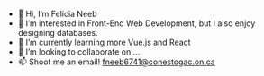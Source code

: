 - 👋 Hi, I’m Felicia Neeb
- 👀 I’m interested in Front-End Web Development, but I also enjoy designing databases.
- 🌱 I’m currently learning more Vue.js and React
- 💞️ I’m looking to collaborate on ...
- 📫 Shoot me an email! fneeb6741@conestogac.on.ca

<!---
fneeb6741/fneeb6741 is a ✨ special ✨ repository because its `README.md` (this file) appears on your GitHub profile.
You can click the Preview link to take a look at your changes.
--->
